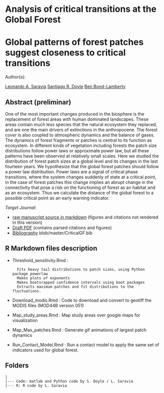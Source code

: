 # Analysis of critical transitions at the Global Forest
# Global patterns of forest patches suggest closeness to critical transitions

Author(s): 

[Leonardo A. Saravia](mailto:lsaravia@ungs.edu.ar)
[Santiago R. Doyle]()
[Ben Bond-Lamberty]()

## Abstract (preliminar)

One of the most important changes produced in the biosphere is the replacement of forest areas with human dominated landscapes. These areas contain much less species that the natural ecosystem they replaced, and are one the main drivers of extinctions in the anthropocene. The forest cover is also coupled to atmospheric dynamics and the balance of gases. The dynamics of forest fragments or patches is central to its function as ecosystem.  In different kinds of vegetation including forests the patch size distributions follow power laws or approximate power law, but all these patterns have been observed at relatively small scales. Here we studied the distribution of forest patch sizes at a global level and its changes in the last fourteen years. We hypothesize that the global forest patches should follow a power law distribution. Power laws are a signal of critical phase transitions, where the system changes suddenly of state at a critical point, in the case of forest patches this change implies an abrupt change in the connectivity that pose a risk on the functioning of forest as an habitat and as an ecosystem. Thus we calculate the distance of the global forest to a possible critical point as an early warning indicator.     


*Target Journal*: []()

* [raw manuscript source in markdown](https://github.com/lsaravia/CriticalGlobalForest/blob/master/CriticalGF.md) (figures and citations not rendered in this version)
* [Draft PDF](https://github.com/lsaravia/CriticalGlobalForest/blob/master/CriticalGF.pdf) (contains parsed citations and figures)
* [Bibliography](https://github.com/lsaravia/CriticalGlobalForest/blob/master/CriticalGF.bib) blob/master/CriticalGF.bib

## R Markdown files description



* Threshold_sensitivity.Rmd :

		Fits heavy tail distributions to patch sizes, using Python package powerlaw
		Makes plots of exponents 
		Makes bootsrapped confidence intervals using boot packages 
		Extracts maximum patches and fit distributions to the fluctuations. 



* Download_modis.Rmd : Code to download and convert to geotiff the MODIS files (MOD44B version 051) 

* Map_study_areas.Rmd : Map study areas over google maps for visualization 

* Map_Max_patches.Rmd : Generate gif animations of largest patch dynamics

* Run_Contact_Model.Rmd : Run a contact model to apply the same set of indicators used for global forest.

## Folders

	| 
	|--- Code: matlab and Python code by S. Doyle / L. Saravia
	|--- R: R code by L. Saravia
    	 